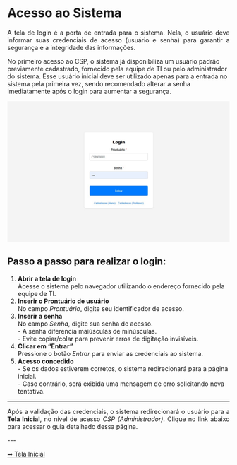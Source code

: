 # Acesso ao Sistema

<p align="justify">
A tela de login é a porta de entrada para o sistema. Nela, o usuário deve informar suas credenciais de acesso (usuário e senha) para garantir a segurança e a integridade das informações.

<br>

No primeiro acesso ao CSP, o sistema já disponibiliza um usuário padrão previamente cadastrado, fornecido pela equipe de TI ou pelo administrador do sistema. Esse usuário inicial deve ser utilizado apenas para a entrada no sistema pela primeira vez, sendo recomendado alterar a senha imediatamente após o login para aumentar a segurança.

</p>

<p align="center">
  <img src="/csp/imagens_csp/login_csp.jpg" alt="Tela de Login" width="800">
</p>

## Passo a passo para realizar o login:

<ol>
  <li>
    <strong>Abrir a tela de login</strong><br>
    Acesse o sistema pelo navegador utilizando o endereço fornecido pela equipe de TI.
  </li>
  
  <li>
    <strong>Inserir o Prontuário de usuário</strong><br>
    No campo <em>Prontuário</em>, digite seu identificador de acesso.
  </li>
  
  <li>
    <strong>Inserir a senha</strong><br>
    No campo <em>Senha</em>, digite sua senha de acesso.<br>
    - A senha diferencia maiúsculas de minúsculas.<br>
    - Evite copiar/colar para prevenir erros de digitação invisíveis.
  </li>
  
  <li>
    <strong>Clicar em “Entrar”</strong><br>
    Pressione o botão <em>Entrar</em> para enviar as credenciais ao sistema.
  </li>
  
  <li>
    <strong>Acesso concedido</strong><br>
    - Se os dados estiverem corretos, o sistema redirecionará para a página inicial.<br>
    - Caso contrário, será exibida uma mensagem de erro solicitando nova tentativa.
  </li>
</ol>

---
<p align="justify">
  Após a validação das credenciais, o sistema redirecionará o usuário para a 
  <strong>Tela Inicial</strong>, no nível de acesso <em>CSP (Administrador)</em>.  
  Clique no link abaixo para acessar o guia detalhado dessa página.
</p>
---


 [➡ Tela Inicial](tela_inicial_csp.md)



